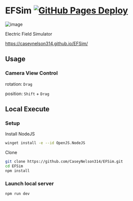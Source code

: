 # EFSim [![GitHub Pages Deploy](https://github.com/CaseyNelson314/EFSim/actions/workflows/deploy.yml/badge.svg)](https://github.com/CaseyNelson314/EFSim/actions/workflows/deploy.yml)

![image](https://github.com/CaseyNelson314/EFSim/assets/91818705/c5345b3e-93be-4dfb-8a40-c3afebc93056)

Electric Field Simulator 

<https://caseynelson314.github.io/EFSim/>

## Usage

### Camera View Control

rotation: `Drag`

position: `Shift` + `Drag`

## Local Execute

### Setup

Install NodeJS

```sh
winget install -e --id OpenJS.NodeJS
```

Clone

```sh
git clone https://github.com/CaseyNelson314/EFSim.git
cd EFSim
npm install
```

### Launch local server

```
npm run dev
```
